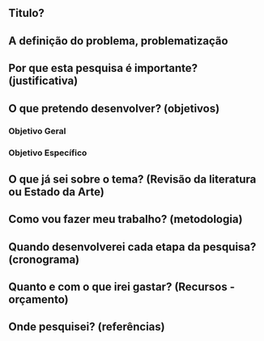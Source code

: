 ## Titulo?

## A definição do problema, problematização

## Por que esta pesquisa é importante? (justificativa)

## O que pretendo desenvolver? (objetivos)

### Objetivo Geral

### Objetivo Específico

## O que já sei sobre o tema? (Revisão da literatura ou Estado da Arte) 

## Como vou fazer meu trabalho? (metodologia)

## Quando desenvolverei cada etapa da pesquisa? (cronograma)

## Quanto e com o que irei gastar? (Recursos - orçamento)

## Onde pesquisei? (referências)